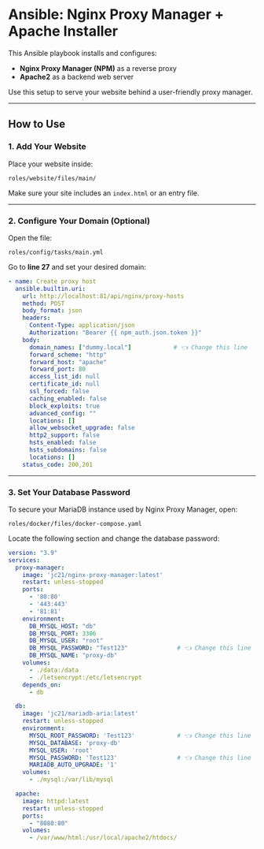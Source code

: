 # Ansible: Nginx Proxy Manager + Apache Installer

This Ansible playbook installs and configures:

- **Nginx Proxy Manager (NPM)** as a reverse proxy
- **Apache2** as a backend web server

Use this setup to serve your website behind a user-friendly proxy manager.

---

## How to Use

### 1. Add Your Website

Place your website inside:

`roles/website/files/main/`

Make sure your site includes an `index.html` or an entry file.

---

### 2. Configure Your Domain (Optional)

Open the file:

`roles/config/tasks/main.yml`

Go to **line 27** and set your desired domain:

```yaml
- name: Create proxy host
  ansible.builtin.uri:
    url: http://localhost:81/api/nginx/proxy-hosts
    method: POST
    body_format: json
    headers:
      Content-Type: application/json
      Authorization: "Bearer {{ npm_auth.json.token }}"
    body:
      domain_names: ["dummy.local"]            # 👈 Change this line       
      forward_scheme: "http"
      forward_host: "apache"
      forward_port: 80
      access_list_id: null
      certificate_id: null
      ssl_forced: false
      caching_enabled: false
      block_exploits: true
      advanced_config: ""
      locations: []
      allow_websocket_upgrade: false
      http2_support: false
      hsts_enabled: false
      hsts_subdomains: false
      locations: []
    status_code: 200,201

```

---

### 3. Set Your Database Password

To secure your MariaDB instance used by Nginx Proxy Manager, open:

`roles/docker/files/docker-compose.yaml`

Locate the following section and change the database password:

```yaml
version: "3.9"
services:
  proxy-manager:
    image: 'jc21/nginx-proxy-manager:latest'
    restart: unless-stopped
    ports:
      - '80:80'
      - '443:443'
      - '81:81'
    environment:
      DB_MYSQL_HOST: "db"
      DB_MYSQL_PORT: 3306
      DB_MYSQL_USER: "root"
      DB_MYSQL_PASSWORD: "Test123"              # 👈 Change this line    
      DB_MYSQL_NAME: "proxy-db"
    volumes:
      - ./data:/data
      - ./letsencrypt:/etc/letsencrypt
    depends_on:
      - db

  db:
    image: 'jc21/mariadb-aria:latest'
    restart: unless-stopped
    environment:
      MYSQL_ROOT_PASSWORD: 'Test123'            # 👈 Change this line    
      MYSQL_DATABASE: 'proxy-db'
      MYSQL_USER: 'root'
      MYSQL_PASSWORD: 'Test123'                 # 👈 Change this line    
      MARIADB_AUTO_UPGRADE: '1'
    volumes:
      - ./mysql:/var/lib/mysql

  apache:
    image: httpd:latest
    restart: unless-stopped
    ports:
      - "8080:80"
    volumes:
      - /var/www/html:/usr/local/apache2/htdocs/